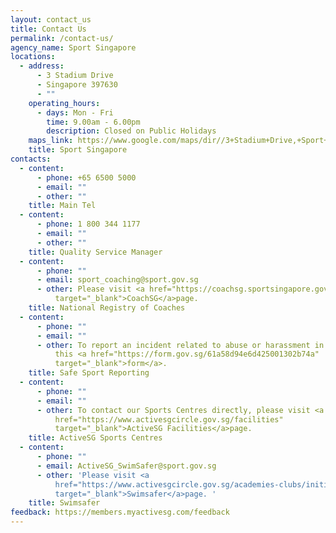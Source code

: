 ```yaml
---
layout: contact_us
title: Contact Us
permalink: /contact-us/
agency_name: Sport Singapore
locations:
  - address:
      - 3 Stadium Drive
      - Singapore 397630
      - ""
    operating_hours:
      - days: Mon - Fri
        time: 9.00am - 6.00pm
        description: Closed on Public Holidays
    maps_link: https://www.google.com/maps/dir//3+Stadium+Drive,+Sport+Singapore,+Singapore+397630/@1.3030835,103.8730855,18z/data=!4m8!4m7!1m0!1m5!1m1!1s0x31da18465f1bf1b1:0x79b332e6e8135c59!2m2!1d103.8751454!2d1.3030835!5m1!1e1
    title: Sport Singapore
contacts:
  - content:
      - phone: +65 6500 5000
      - email: ""
      - other: ""
    title: Main Tel
  - content:
      - phone: 1 800 344 1177
      - email: ""
      - other: ""
    title: Quality Service Manager
  - content:
      - phone: ""
      - email: sport_coaching@sport.gov.sg
      - other: Please visit <a href="https://coachsg.sportsingapore.gov.sg/contact"
          target="_blank">CoachSG</a>page.
    title: National Registry of Coaches
  - content:
      - phone: ""
      - email: ""
      - other: To report an incident related to abuse or harassment in Safe Sport, use
          this <a href="https://form.gov.sg/61a58d94e6d425001302b74a"
          target="_blank">form</a>.
    title: Safe Sport Reporting
  - content:
      - phone: ""
      - email: ""
      - other: To contact our Sports Centres directly, please visit <a
          href="https://www.activesgcircle.gov.sg/facilities"
          target="_blank">ActiveSG Facilities</a>page.
    title: ActiveSG Sports Centres
  - content:
      - phone: ""
      - email: ActiveSG_SwimSafer@sport.gov.sg
      - other: 'Please visit <a
          href="https://www.activesgcircle.gov.sg/academies-clubs/initiatives/swimsafer"
          target="_blank">Swimsafer</a>page. '
    title: Swimsafer
feedback: https://members.myactivesg.com/feedback
---
```

